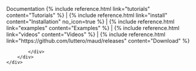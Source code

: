 <div class="row">
    <div id="home-documentation" class="col-md-12">
        <div class="panel panel-default">
            <div class="panel-heading">
                <i class="fa fa-book"></i>
                Documentation
                <i class="fa fa-angle-double-right"></i>
                {% include reference.html link="tutorials" content="Tutorials" %}
                | {% include reference.html link="install" content="Installation" no_icon=true %}
                | {% include reference.html link="examples" content="Examples" %}
                | {% include reference.html link="videos" content="Videos" %}
                | {% include reference.html link="https://github.com/luttero/maud/releases" content="Download" %}

            </div>
        </div>
    </div>
</div>